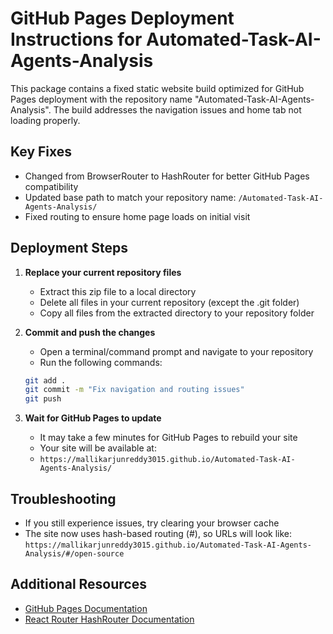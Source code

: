 # GitHub Pages Deployment Instructions for Automated-Task-AI-Agents-Analysis

This package contains a fixed static website build optimized for GitHub Pages deployment with the repository name "Automated-Task-AI-Agents-Analysis". The build addresses the navigation issues and home tab not loading properly.

## Key Fixes
- Changed from BrowserRouter to HashRouter for better GitHub Pages compatibility
- Updated base path to match your repository name: `/Automated-Task-AI-Agents-Analysis/`
- Fixed routing to ensure home page loads on initial visit

## Deployment Steps

1. **Replace your current repository files**
   - Extract this zip file to a local directory
   - Delete all files in your current repository (except the .git folder)
   - Copy all files from the extracted directory to your repository folder

2. **Commit and push the changes**
   - Open a terminal/command prompt and navigate to your repository
   - Run the following commands:

   ```bash
   git add .
   git commit -m "Fix navigation and routing issues"
   git push
   ```

3. **Wait for GitHub Pages to update**
   - It may take a few minutes for GitHub Pages to rebuild your site
   - Your site will be available at:
   - `https://mallikarjunreddy3015.github.io/Automated-Task-AI-Agents-Analysis/`

## Troubleshooting

- If you still experience issues, try clearing your browser cache
- The site now uses hash-based routing (#), so URLs will look like:
  `https://mallikarjunreddy3015.github.io/Automated-Task-AI-Agents-Analysis/#/open-source`

## Additional Resources

- [GitHub Pages Documentation](https://docs.github.com/en/pages)
- [React Router HashRouter Documentation](https://reactrouter.com/en/main/router-components/hash-router)
